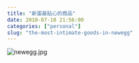 ```yaml
---
title: "新蛋最贴心的商品"
date: 2010-07-10 21:56:00
categories: ["personal"]
slug: "the-most-intimate-goods-in-newegg"
---
```




![newegg.jpg](/images/newegg.jpg)
